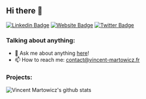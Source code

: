 ## Hi there 👋

<!--
**vmartowicz/vmartowicz** is a ✨ _special_ ✨ repository because its `README.md` (this file) appears on your GitHub profile.

Here are some ideas to get you started:

- 🔭 I’m currently working on ...
- 🌱 I’m currently learning ...
- 👯 I’m looking to collaborate on ...
- 🤔 I’m looking for help with ...
- 💬 Ask me about ...
- 📫 How to reach me: ...
- 😄 Pronouns: ...
- ⚡ Fun fact: ...
-->


[![Linkedin Badge](https://img.shields.io/badge/-Vincent%20Martowicz-0e76a8?style=flat-square&logo=Linkedin&logoColor=white)](https://linkedin.com/in/vincentmartowicz/)
[![Website Badge](https://img.shields.io/badge/My%20Portfolio-3b5998?style=flat-square&logo=google-chrome&logoColor=white)](https://www.vincent-martowicz.fr/portfolio)
[![Twitter Badge](https://img.shields.io/badge/-@vmartowicz-00acee?style=flat-square&logo=Twitter&logoColor=white)](https://twitter.com/vmartowicz)
<br/>

### Talking about anything:

- 💬 Ask me about anything [here](https://github.com/vmartowicz/vmartowicz/issues/)! 
- 📫 How to reach me: contact@vincent-martowicz.fr

### Projects:

![Vincent Martowicz's github stats](https://github-readme-stats.vercel.app/api?username=vmartowicz&count_private=true&hide=contribs&theme=tokyonight)
